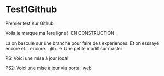 # Test1Github
Premier test sur Github

Voila je marque ma 1ere ligne!
-EN CONSTRUCTION-

La on bascule sur une branche pour faire des experiences.
Et on esssaye encore et...
encore...
@+
-> Une petite modif sur master

PS: Voici une mise à jour local

PS2: Voici une mise à jour via portail web

